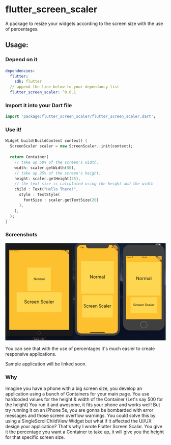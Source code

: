 # flutter_screen_scaler

A package to resize your widgets according to the screen size with the use of percentages.

## Usage:

### Depend on it

```yaml
dependencies:
  flutter:
    sdk: flutter
  // append the line below to your dependancy list
  flutter_screen_scaler: ^0.0.1
```

### Import it into your Dart file

```dart
import 'package:flutter_screen_scaler/flutter_screen_scaler.dart';
```

### Use it!

```dart
Widget build(BuildContext context) {
  ScreenScaler scaler = new ScreenScaler..init(context);

  return Container(
    // take up 50% of the screen's width.
    width: scaler.getWidth(50),
    // take up 25% of the screen's height.
    height: scaler.getHeight(25),
    // the text size is calculated using the height and the width
    child : Text("Hello There!",
      style : TextStyle(
        fontSize : scaler.getTextSize(20)
      ),
    ),
  );
}
```

### Screenshots

![screenshot](https://github.com/akassharjun/flutter-screen-scaler/blob/master/assets/sample_image_with_container.png?raw=true)

You can see that with the use of percentages it's much easier to create responsive applications.

Sample application will be linked soon.

### Why

Imagine you have a phone with a big screen size, you develop an application using a bunch of Containers for your main page. You use hardcoded values for the height & width of the Container (Let's say 500 for the height) You run it and awesome, it fits your phone and works well! But try running it on an iPhone 5s, you are gonna be bombarded with error messages and those screen overflow warnings. You could solve this by using a SingleScrollChildView Widget but what if it affected the UI/UX design your application? That's why I wrote Flutter Screen Scalar. You give it the percentage you want a Container to take up, it will give you the height for that specific screen size.
